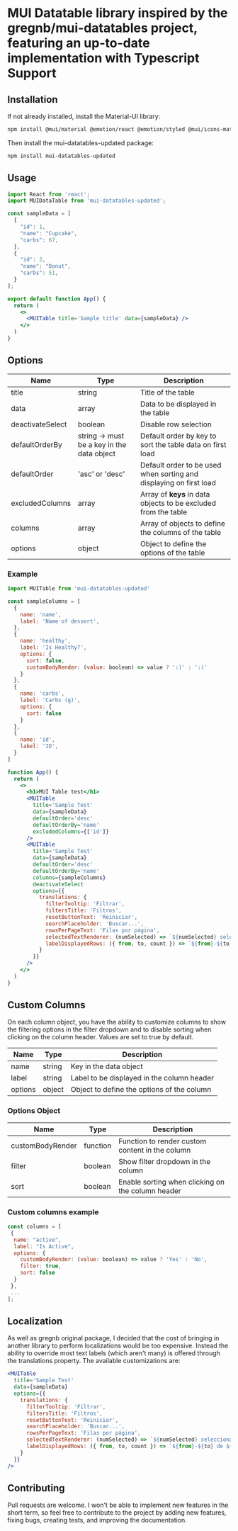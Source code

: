# MUI Datatable library inspired by the gregnb/mui-datatables project, featuring an up-to-date implementation with Typescript Support

## Installation

If not already installed, install the Material-UI library:

```bash
npm install @mui/material @emotion/react @emotion/styled @mui/icons-material
```

Then install the mui-datatables-updated package:

```bash
npm install mui-datatables-updated
```

## Usage

```jsx
import React from 'react';
import MUIDataTable from 'mui-datatables-updated';

const sampleData = [
  {
    "id": 1,
    "name": "Cupcake",
    "carbs": 67,
  },
  {
    "id": 2,
    "name": "Donut",
    "carbs": 51,
  }
];

export default function App() {
  return (
    <>
      <MUITable title='Sample title' data={sampleData} />
    </>
  )
}
```

## Options

| Name | Type | Description |
| --- | --- | --- |
| title | string | Title of the table |
| data | array | Data to be displayed in the table |
| deactivateSelect | boolean | Disable row selection |
| defaultOrderBy | string -> must be a key in the data object | Default order by key to sort the table data on first load |
| defaultOrder | 'asc' or 'desc' | Default order to be used when sorting and displaying on first load |
| excludedColumns | array | Array of **keys** in data objects to be excluded from the table |
| columns | array | Array of objects to define the columns of the table |
| options | object | Object to define the options of the table |

### Example

```jsx
import MUITable from 'mui-datatables-updated'

const sampleColumns = [
  {
    name: 'name',
    label: 'Name of dessert',
  },
  {
    name: 'healthy',
    label: 'Is Healthy?',
    options: {
      sort: false,
      customBodyRender: (value: boolean) => value ? ':)' : ':('
    }
  },
  {
    name: 'carbs',
    label: 'Carbs (g)',
    options: {
      sort: false
    }
  },
  {
    name: 'id',
    label: 'ID',
  }
]

function App() {
  return (
    <>
      <h1>MUI Table test</h1>
      <MUITable
        title='Sample Test'
        data={sampleData}
        defaultOrder='desc'
        defaultOrderBy='name'
        excludedColumns={['id']}
      />
      <MUITable
        title='Sample Test'
        data={sampleData}
        defaultOrder='desc'
        defaultOrderBy='name'
        columns={sampleColumns}
        deactivateSelect
        options={{
          translations: {
            filterTooltip: 'Filtrar',
            filtersTitle: 'Filtros',
            resetButtonText: 'Reiniciar',
            searchPlaceholder: 'Buscar...',
            rowsPerPageText: 'Filas por página',
            selectedTextRenderer: (numSelected) => `${numSelected} seleccionado/s`,
            labelDisplayedRows: ({ from, to, count }) => `${from}-${to} de ${count}`,
          }
        }}
      />
    </>
  )
}
```

## Custom Columns

On each column object, you have the ability to customize columns to show the filtering options in the filter dropdown and to disable sorting when clicking on the column header. Values are set to true by default.

| Name | Type | Description |
| --- | --- | --- |
| name | string | Key in the data object |
| label | string | Label to be displayed in the column header |
| options | object | Object to define the options of the column |

### Options Object

| Name | Type | Description |
| --- | --- | --- |
| customBodyRender | function | Function to render custom content in the column |
| filter | boolean | Show filter dropdown in the column |
| sort | boolean | Enable sorting when clicking on the column header |

### Custom columns example

```jsx
const columns = [
 {
  name: "active",
  label: "Is Active",
  options: {
    customBodyRender: (value: boolean) => value ? 'Yes' : 'No',
    filter: true,
    sort: false
  }
 },
 ...
];
```

## Localization

As well as gregnb original package, I decided that the cost of bringing in another library to perform localizations would be too expensive. Instead the ability to override most text labels (which aren't many) is offered through the translations property. The available customizations are:

```jsx
<MUITable
  title='Sample Test'
  data={sampleData}
  options={{
    translations: {
      filterTooltip: 'Filtrar',
      filtersTitle: 'Filtros',
      resetButtonText: 'Reiniciar',
      searchPlaceholder: 'Buscar...',
      rowsPerPageText: 'Filas por página',
      selectedTextRenderer: (numSelected) => `${numSelected} seleccionado/s`,
      labelDisplayedRows: ({ from, to, count }) => `${from}-${to} de ${count}`,
    }
  }}
/>
```

## Contributing

Pull requests are welcome. I won't be able to implement new features in the short term, so feel free to contribute to the project by adding new features, fixing bugs, creating tests, and improving the documentation.
